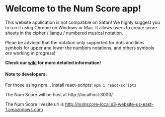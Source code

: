 # Welcome to the Num Score app!

This website application is not compatible on Safari! We highly suggest you to run it using Chrome on Windows or Mac. It allows users to create score sheets in the cipher / jianpu / numbered musical notation.

Pleae be adviced that the notation only supported for dots and lines symbols for upper and lower the numbers notations, and others symbols _are_ working in progress! 

**Check our [wiki](https://github.com/leahmezacs/zither-score/wiki) for more detailed information!**

#### Note to developers:
For those using npm... install react-scripts: `npm i react-scripts`

The Num Score will be host at http://localhost:3000/

The Num Score livesite url is http://numscore-local.s3-website-us-east-1.amazonaws.com
